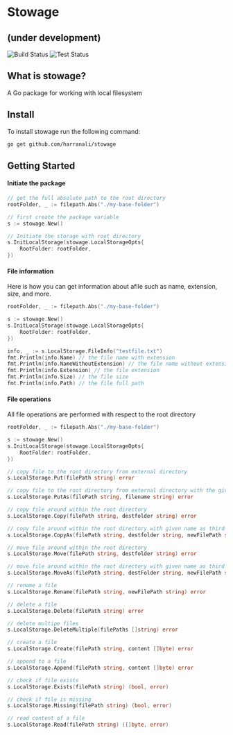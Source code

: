 # Stowage
## (under development)
![Build Status](https://github.com/harranali/stowage/actions/workflows/build-master.yml/badge.svg)
![Test Status](https://github.com/harranali/stowage/actions/workflows/test-master.yml/badge.svg)

## What is stowage?
A Go package for working with local filesystem

## Install
To install stowage run the following command: 
```bash
go get github.com/harranali/stowage
```
## Getting Started 

#### Initiate the package
```go
// get the full absolute path to the root directory
rootFolder, _ := filepath.Abs("./my-base-folder")

// first create the package variable 
s := stowage.New()

// Initiate the storage with root directory
s.InitLocalStorage(stowage.LocalStorageOpts{
    RootFolder: rootFolder,
})
```

#### File information 
Here is how you can get information about afile such as name, extension, size, and more.
```go 
rootFolder, _ := filepath.Abs("./my-base-folder")

s := stowage.New()
s.InitLocalStorage(stowage.LocalStorageOpts{
    RootFolder: rootFolder,
})

info, _ := s.LocalStorage.FileInfo("testfile.txt")
fmt.Println(info.Name) // the file name with extension
fmt.Println(info.NameWithoutExtension) // the file name without extension
fmt.Println(info.Extension) // the file extension
fmt.Println(info.Size) // the file size 
fmt.Println(info.Path) // the file full path
```
#### File operations
All file operations are performed with respect to the root directory
```go 
rootFolder, _ := filepath.Abs("./my-base-folder")

s := stowage.New()
s.InitLocalStorage(stowage.LocalStorageOpts{
    RootFolder: rootFolder,
})

// copy file to the root directory from external directory
s.LocalStorage.Put(filePath string) error

// copy file to the root directory from external directory with the given name
s.LocalStorage.PutAs(filePath string, filename string) error

// copy file around within the root directory
s.LocalStorage.Copy(filePath string, destfolder string) error

// copy file around within the root directory with given name as third param
s.LocalStorage.CopyAs(filePath string, destfolder string, newFilePath string) error

// move file around within the root directory
s.LocalStorage.Move(filePath string, destfolder string) error

// move file around within the root directory with given name as third param
s.LocalStorage.MoveAs(filePath string, destFolder string, newFilePath string) error

// rename a file 
s.LocalStorage.Rename(filePath string, newFilePath string) error

// delete a file
s.LocalStorage.Delete(filePath string) error

// delete multipe files
s.LocalStorage.DeleteMultiple(filePaths []string) error

// create a file 
s.LocalStorage.Create(filePath string, content []byte) error

// append to a file
s.LocalStorage.Append(filePath string, content []byte) error

// check if file exists
s.LocalStorage.Exists(filePath string) (bool, error)

// check if file is missing
s.LocalStorage.Missing(filePath string) (bool, error)

// read content of a file
s.LocalStorage.Read(filePath string) ([]byte, error)
```